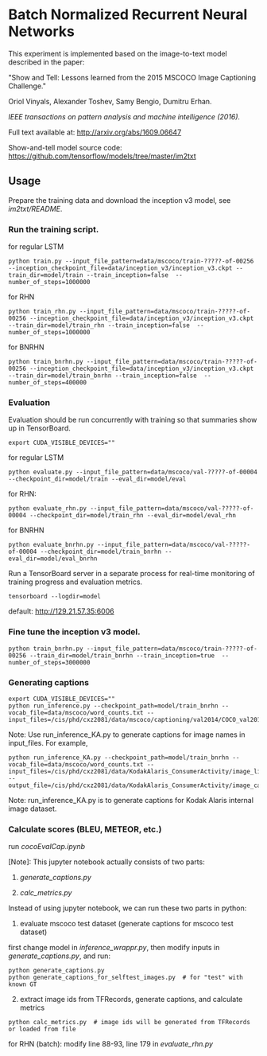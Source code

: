 Batch Normalized Recurrent Neural Networks
===================

This experiment is implemented based on the image-to-text model described in the paper:

"Show and Tell: Lessons learned from the 2015 MSCOCO Image Captioning Challenge."

Oriol Vinyals, Alexander Toshev, Samy Bengio, Dumitru Erhan.

*IEEE transactions on pattern analysis and machine intelligence (2016).*

Full text available at: http://arxiv.org/abs/1609.06647

Show-and-tell model source code: https://github.com/tensorflow/models/tree/master/im2txt

## Usage

Prepare the training data and download the inception v3 model, see *im2txt/README*.

### Run the training script.
for regular LSTM
```
python train.py --input_file_pattern=data/mscoco/train-?????-of-00256 --inception_checkpoint_file=data/inception_v3/inception_v3.ckpt --train_dir=model/train --train_inception=false  --number_of_steps=1000000
```
for RHN
```
python train_rhn.py --input_file_pattern=data/mscoco/train-?????-of-00256 --inception_checkpoint_file=data/inception_v3/inception_v3.ckpt --train_dir=model/train_rhn --train_inception=false  --number_of_steps=1000000
```
for BNRHN
```
python train_bnrhn.py --input_file_pattern=data/mscoco/train-?????-of-00256 --inception_checkpoint_file=data/inception_v3/inception_v3.ckpt --train_dir=model/train_bnrhn --train_inception=false  --number_of_steps=400000
```

### Evaluation

Evaluation should be run concurrently with training so that summaries show up in TensorBoard.
```
export CUDA_VISIBLE_DEVICES=""
```
for regular LSTM
```
python evaluate.py --input_file_pattern=data/mscoco/val-?????-of-00004 --checkpoint_dir=model/train --eval_dir=model/eval
```
for RHN:
```
python evaluate_rhn.py --input_file_pattern=data/mscoco/val-?????-of-00004 --checkpoint_dir=model/train_rhn --eval_dir=model/eval_rhn
```
for BNRHN
```
python evaluate_bnrhn.py --input_file_pattern=data/mscoco/val-?????-of-00004 --checkpoint_dir=model/train_bnrhn --eval_dir=model/eval_bnrhn
```

Run a TensorBoard server in a separate process for real-time monitoring of training progress and evaluation metrics.
```
tensorboard --logdir=model
```
default: http://129.21.57.35:6006

### Fine tune the inception v3 model.
```
python train_bnrhn.py --input_file_pattern=data/mscoco/train-?????-of-00256 --train_dir=model/train_bnrhn --train_inception=true  --number_of_steps=3000000
```

### Generating captions
```
export CUDA_VISIBLE_DEVICES=""
python run_inference.py --checkpoint_path=model/train_bnrhn --vocab_file=data/mscoco/word_counts.txt --input_files=/cis/phd/cxz2081/data/mscoco/captioning/val2014/COCO_val2014_000000224477.jpg
```
Note: Use run_inference_KA.py to generate captions for image names in input_files. For example,
```
python run_inference_KA.py --checkpoint_path=model/train_bnrhn --vocab_file=data/mscoco/word_counts.txt --input_files=/cis/phd/cxz2081/data/KodakAlaris_ConsumerActivity/image_list.txt --output_file=/cis/phd/cxz2081/data/KodakAlaris_ConsumerActivity/image_captions.txt
```
Note: run_inference_KA.py is to generate captions for Kodak Alaris internal image dataset.

### Calculate scores (BLEU, METEOR, etc.)
run *cocoEvalCap.ipynb*

[Note]: This jupyter notebook actually consists of two parts:

1) *generate_captions.py*

2) *calc_metrics.py*

Instead of using jupyter notebook, we can run these two parts in python:

1) evaluate mscoco test dataset (generate captions for mscoco test dataset)

first change model in *inference_wrappr.py*, then modify inputs in *generate_captions.py*, and run:
```
python generate_captions.py
python generate_captions_for_selftest_images.py  # for "test" with known GT
```

2) extract image ids from TFRecords, generate captions, and calculate metrics
```
python calc_metrics.py  # image ids will be generated from TFRecords or loaded from file
```
for RHN (batch): modify line 88-93, line 179 in *evaluate_rhn.py*
